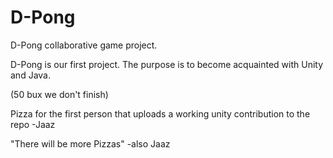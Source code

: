 # D-Pong
D-Pong collaborative game project.

D-Pong is our first project. The purpose is to become acquainted with Unity and Java.

(50 bux we don't finish)

Pizza for the first person that uploads a working unity contribution to the repo
-Jaaz

"There will be more Pizzas" -also Jaaz
